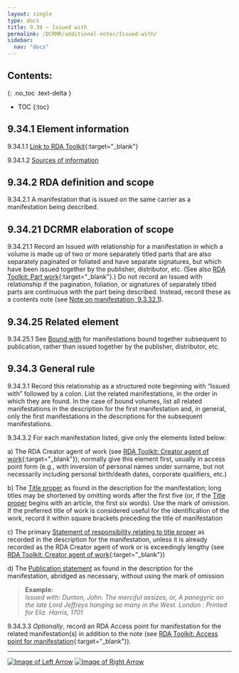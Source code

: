 ```yaml
---
layout: single
type: docs
title: 9.34 — Issued with
permalink: /DCRMR/additional-notes/Issued-with/
sidebar:
  nav: "docs"
---
```


## Contents:
{: .no_toc .text-delta }

- TOC
{:toc}

## 9.34.1 Element information

<a name="9.34.1.1">9.34.1.1</a> [Link to RDA Toolkit](https://access.rdatoolkit.org/Content?externalId=en-US_ala-f9305084-ad80-3d9e-8c28-e649bb4f5500){:target="_blank"}

<a name="9.34.1.2">9.34.1.2</a> [Sources of information](/DCRMR/additional-notes/#9011-sources-of-information)

## 9.34.2 RDA definition and scope

<a name="9.34.2.1">9.34.2.1</a> A manifestation that is issued on the same carrier as a manifestation being described.

## 9.34.21 DCRMR elaboration of scope

<a name="9.34.21.1">9.34.21.1</a> Record an Issued with relationship for a manifestation in which a volume is made up of two or more separately titled parts that are also separately paginated or foliated and have separate signatures, but which have been issued together by the publisher, distributor, etc. (See also [RDA Toolkit: Part work](https://access.rdatoolkit.org/Content/Index?externalId=en-US_ala-6bc578be-fa3d-3499-a37a-f690b085d23e){:target="_blank"}.) Do not record an Issued with relationship  if the pagination, foliation, or signatures of separately titled parts are continuous with the part being described. Instead, record these as a contents note (see [Note on manifestation, 9.3.32.1](/DCRMR/additional-notes/Note-on-manifestation/#9.3.32.1)).

## 9.34.25 Related element

<a name="9.34.25.1">9.34.25.1</a> See [Bound with](/DCRMR/additional-notes/Bound-with/) for manifestations bound together subsequent to publication, rather than issued together by the publisher, distributor, etc.

## 9.34.3 General rule

<a name="9.34.3.1">9.34.3.1</a>  Record this relationship as a structured note beginning with “Issued with” followed by a colon. List the related manifestations, in the order in which they are found. In the case of bound volumes, list all related manifestations in the description for the first manifestation and, in general, only the first manifestations in the descriptions for the subsequent manifestations. 

<a name="9.34.3.2">9.34.3.2</a> For each manifestation listed, give only the elements listed below:

a) The RDA Creator agent of work (see [RDA Toolkit: Creator agent of work](https://access.rdatoolkit.org/Content/Index?externalId=en-US_ala-6277a869-961d-379f-8ae8-7ec159052a26){:target="_blank"}); normally give this element first, usually in access point form (e.g., with inversion of personal names under surname, but not necessarily including personal birth/death dates, corporate qualifiers, etc.)  

b) The [Title proper](/DCRMR/title/Title-proper/) as found in the description for the manifestation; long titles may be shortened by omitting words after the first five (or, if the [Title proper](/DCRMR/title/Title-proper/) begins with an article, the first six words). Use the mark of omission. If the preferred title of work is considered useful for the identification of the work, record it within square brackets preceding the title of manifestation  

c) The primary [Statement of responsibility relating to title proper](/DCRMR/sor/Statement-of-responsibility-relating-to-title-proper/) as recorded in the description for the manifestation, unless it is already recorded as the RDA Creator agent of work or is exceedingly lengthy (see [RDA Toolkit:  Creator agent of work](https://access.rdatoolkit.org/Content/Index?externalId=en-US_ala-6277a869-961d-379f-8ae8-7ec159052a26){:target="_blank"})

d) The [Publication statement](/DCRMR/ppdm/Publication-statement/) as found in the description for the manifestation, abridged as necessary, without using the mark of omission

>**Example:**  
><CITE>Issued with: Dunton, John. The merciful assizes, or, A panegyric on the late Lord Jeffreys hanging so many in the West. London : Printed for Eliz. Harris, 1701</CITE>

<a name="9.34.3.3">9.34.3.3</a> *Optionally*, record an RDA Access point for manifestation for the related manifestation(s) in addition to the note (see [RDA Toolkit: Access point for manifestation](https://access.rdatoolkit.org/Content/Index?externalId=en-US_ala-b110f24e-6bb0-3144-84c5-da69b4016504){:target="_blank"}).

---

[![Image of Left Arrow](https://rbms-bsc.github.io/DCRMR/assets/pictures/navigation/Arrow_Left.png "9.33 — Supplementary content")](/DCRMR/additional-notes/Supplementary-content/) [![Image of Right Arrow](https://rbms-bsc.github.io/DCRMR/assets/pictures/navigation/Arrow_Right.png "9.4 — Note on item")](/DCRMR/additional-notes/Note-on-item/)
